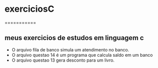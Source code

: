 # exerciciosC
  ===========

## meus exercicios de estudos em linguagem c

- O arquivo fila de banco simula um atendimento no banco.
- O arquivo questao 14 é um programa que calcula saldo em um banco
- O arquivo questao 13 gera desconto para um livro.
 

